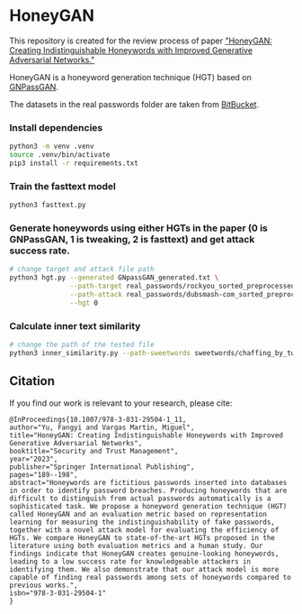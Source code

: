 # HoneyGAN
This repository is created for the review process of paper ["HoneyGAN: Creating Indistinguishable Honeywords with Improved Generative Adversarial Networks." ](https://link.springer.com/chapter/10.1007/978-3-031-29504-1_11#citeas) 

HoneyGAN is a honeyword generation technique (HGT) based on [GNPassGAN](https://github.com/fangyiyu/GNPassGAN). 

The datasets in the real passwords folder are taken from [BitBucket](https://bitbucket.org/srecgrp/honeygen-generating-honeywords-using-representation-learning/src/master/password_lists_processed_50000_records/).

### Install dependencies

```bash
python3 -m venv .venv 
source .venv/bin/activate  
pip3 install -r requirements.txt
```

### Train the fasttext model
```bash
python3 fasttext.py
```

### Generate honeywords using either HGTs in the paper (0 is GNPassGAN, 1 is tweaking, 2 is fasttext) and get attack success rate.
```bash
# change target and attack file path
python3 hgt.py --generated GNpassGAN_generated.txt \
               --path-target real_passwords/rockyou_sorted_preprocessed.txt \
               --path-attack real_passwords/dubsmash-com_sorted_preprocessed.txt  \
               --hgt 0
```

### Calculate inner text similarity
```bash
# change the path of the tested file
python3 inner_similarity.py --path-sweetwords sweetwords/chaffing_by_tweak/rockyou_10000_20.txt
```
## Citation
If you find our work is relevant to your research, please cite:
```
@InProceedings{10.1007/978-3-031-29504-1_11,
author="Yu, Fangyi and Vargas Martin, Miguel",
title="HoneyGAN: Creating Indistinguishable Honeywords with Improved Generative Adversarial Networks",
booktitle="Security and Trust Management",
year="2023",
publisher="Springer International Publishing",
pages="189--198",
abstract="Honeywords are fictitious passwords inserted into databases in order to identify password breaches. Producing honeywords that are difficult to distinguish from actual passwords automatically is a sophisticated task. We propose a honeyword generation technique (HGT) called HoneyGAN and an evaluation metric based on representation learning for measuring the indistinguishability of fake passwords, together with a novel attack model for evaluating the efficiency of HGTs. We compare HoneyGAN to state-of-the-art HGTs proposed in the literature using both evaluation metrics and a human study. Our findings indicate that HoneyGAN creates genuine-looking honeywords, leading to a low success rate for knowledgeable attackers in identifying them. We also demonstrate that our attack model is more capable of finding real passwords among sets of honeywords compared to previous works.",
isbn="978-3-031-29504-1"
}
```
